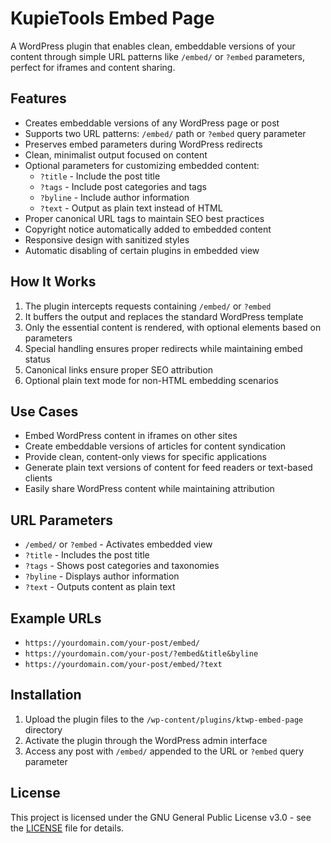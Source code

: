 # KupieTools Embed Page

A WordPress plugin that enables clean, embeddable versions of your content through simple URL patterns like `/embed/` or `?embed` parameters, perfect for iframes and content sharing.

## Features

- Creates embeddable versions of any WordPress page or post
- Supports two URL patterns: `/embed/` path or `?embed` query parameter
- Preserves embed parameters during WordPress redirects
- Clean, minimalist output focused on content
- Optional parameters for customizing embedded content:
  - `?title` - Include the post title
  - `?tags` - Include post categories and tags
  - `?byline` - Include author information
  - `?text` - Output as plain text instead of HTML
- Proper canonical URL tags to maintain SEO best practices
- Copyright notice automatically added to embedded content
- Responsive design with sanitized styles
- Automatic disabling of certain plugins in embedded view

## How It Works

1. The plugin intercepts requests containing `/embed/` or `?embed`
2. It buffers the output and replaces the standard WordPress template
3. Only the essential content is rendered, with optional elements based on parameters
4. Special handling ensures proper redirects while maintaining embed status
5. Canonical links ensure proper SEO attribution
6. Optional plain text mode for non-HTML embedding scenarios

## Use Cases

- Embed WordPress content in iframes on other sites
- Create embeddable versions of articles for content syndication
- Provide clean, content-only views for specific applications
- Generate plain text versions of content for feed readers or text-based clients
- Easily share WordPress content while maintaining attribution

## URL Parameters

- `/embed/` or `?embed` - Activates embedded view
- `?title` - Includes the post title
- `?tags` - Shows post categories and taxonomies
- `?byline` - Displays author information
- `?text` - Outputs content as plain text

## Example URLs

- `https://yourdomain.com/your-post/embed/`
- `https://yourdomain.com/your-post/?embed&title&byline`
- `https://yourdomain.com/your-post/embed/?text`

## Installation

1. Upload the plugin files to the `/wp-content/plugins/ktwp-embed-page` directory
2. Activate the plugin through the WordPress admin interface
3. Access any post with `/embed/` appended to the URL or `?embed` query parameter

## License

This project is licensed under the GNU General Public License v3.0 - see the [LICENSE](LICENSE) file for details.
